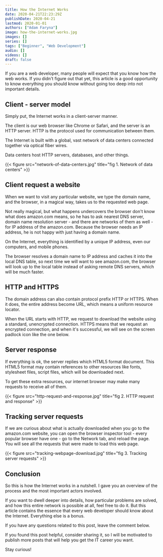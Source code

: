 ```yaml
---
title: How the Internet Works
date: 2020-04-21T22:23:29Z
publishDate: 2020-04-21
lastmod: 2020-01-01
authors: ["Adam Faryna"]
image: how-the-internet-works.jpg
images: []
series: []
tags: ["Beginner", "Web Development"]
audio: []
videos: []
draft: false
---
```


If you are a web developer, many people will expect that you know how the web works. If you didn't figure out that yet, this article is a good opportunity to know everything you should know without going too deep into not important details.

## Client - server model

Simply put, the Internet works in a client-server manner.

The client is our web browser like Chrome or Safari, and the server is an HTTP server. HTTP is the protocol used for communication between them.

The Internet is built with a global, vast network of data centers connected together via optical fiber wires.

Data centers host HTTP servers, databases, and other things.

{{< figure src="network-of-data-centers.jpg" title="fig 1. Network of data centers" >}}

## Client request a website

When we want to visit any particular website, we type the domain name, and the browser, in a magical way, takes us to the requested web page.

Not really magical, but what happens undercovers the browser don't know what does amazon.com means, so he has to ask nearest DNS server, domain name resolution server - and there are networks of them as well - for IP address of the amazon.com. Because the browser needs an IP address, he is not happy with just having a domain name.

On the Internet, everything is identified by a unique IP address, even our computers, and mobile phones.

The browser resolves a domain name to IP address and caches it into the local DNS table, so next time we will want to see amazon.com, the browser will look up to the local table instead of asking remote DNS servers, which will be much faster.

## HTTP and HTTPS

The domain address can also contain protocol prefix HTTP or HTTPS. When it does, the entire address become URL, which means a uniform resource locator.

When the URL starts with HTTP, we request to download the website using a standard, unencrypted connection. HTTPS means that we request an encrypted connection, and when it's successful, we will see on the screen padlock icon like the one below.

## Server response

If everything is ok, the server replies which HTML5 format document. This HTML5 format may contain references to other resources like fonts, stylesheet files, script files, which will be downloaded next.

To get these extra resources, our internet browser may make many requests to receive all of them.

{{< figure src="http-request-and-response.jpg" title="fig 2. HTTP request and response" >}}

## Tracking server requests

If we are curious about what is actually downloaded when you go to the amazon.com website, you can open the browser inspector tool - every popular browser have one - go to the Network tab, and reload the page. You will see all the requests that were made to load this web page.

{{< figure src="tracking-webpage-download.jpg" title="fig 3. Tracking server requests" >}}

## Conclusion

So this is how the Internet works in a nutshell. I gave you an overview of the process and the most important actors involved.

If you want to dwell deeper into details, how particular problems are solved, and how this entire network is possible at all, feel free to do it. But this article contains the essence that every web developer should know about the Internet. Everything else is a bonus.

If you have any questions related to this post, leave the comment below.

If you found this post helpful, consider sharing it, so I will be motivated to publish more posts that will help you get the IT career you want.

Stay curious!
